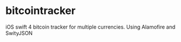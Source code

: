 # bitcointracker
iOS swift 4 bitcoin tracker for multiple currencies. Using Alamofire and SwityJSON
